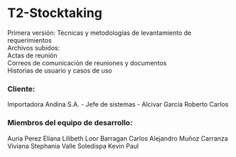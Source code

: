 # T2-Stocktaking  

Primera versión: Técnicas y metodologías de levantamiento de requerimientos  
Archivos subidos:  
Actas de reunión  
Correos de comunicación de reuniones y documentos  
Historias de usuario y casos de uso  


### Cliente:

Importadora Andina S.A. - Jefe de sistemas - Alcivar García Roberto Carlos  


### Miembros del equipo de desarrollo:  

Auria Perez Eliana Lilibeth
Loor Barragan Carlos Alejandro
Muñoz Carranza Viviana Stephania
Valle Soledispa Kevin Paul
